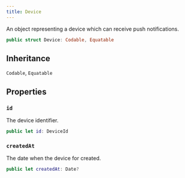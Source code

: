```yaml
---
title: Device
---
```


An object representing a device which can receive push notifications.

``` swift
public struct Device: Codable, Equatable 
```

## Inheritance

`Codable`, `Equatable`

## Properties

### `id`

The device identifier.

``` swift
public let id: DeviceId
```

### `createdAt`

The date when the device for created.

``` swift
public let createdAt: Date?
```
